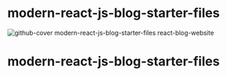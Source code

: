 # modern-react-js-blog-starter-files
![github-cover](https://github.com/mdalmamunit427/modern-react-js-blog-starter-files/assets/96342744/99119d03-b207-4f72-a0df-7d68011f3c64)
modern-react-js-blog-starter-files
react-blog-website
# modern-react-js-blog-starter-files
